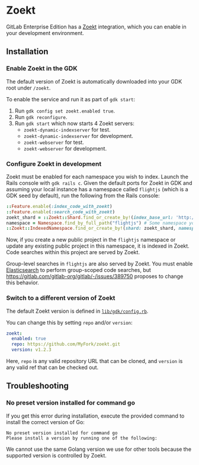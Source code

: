 # Zoekt

GitLab Enterprise Edition has a [Zoekt](https://github.com/sourcegraph/zoekt)
integration, which you can enable in your development environment.

## Installation

### Enable Zoekt in the GDK

The default version of Zoekt is automatically downloaded into your GDK root under `/zoekt`.

To enable the service and run it as part of `gdk start`:

1. Run `gdk config set zoekt.enabled true`.
1. Run `gdk reconfigure`.
1. Run `gdk start` which now starts 4 Zoekt servers:
   - `zoekt-dynamic-indexserver` for test.
   - `zoekt-dynamic-indexserver` for development.
   - `zoekt-webserver` for test.
   - `zoekt-webserver` for development.

### Configure Zoekt in development

Zoekt must be enabled for each namespace you wish to index. Launch the Rails
console with `gdk rails c`. Given the default ports for Zoekt in GDK and
assuming your local instance has a namespace called `flightjs` (which is a GDK
seed by default), run the following from the Rails console:

```ruby
::Feature.enable(:index_code_with_zoekt)
::Feature.enable(:search_code_with_zoekt)
zoekt_shard = ::Zoekt::Shard.find_or_create_by!(index_base_url: 'http://127.0.0.1:6080/', search_base_url: 'http://127.0.0.1:6090/')
namespace = Namespace.find_by_full_path("flightjs") # Some namespace you want to enable
::Zoekt::IndexedNamespace.find_or_create_by!(shard: zoekt_shard, namespace: namespace.root_ancestor)
```

Now, if you create a new public project in the `flightjs` namespace or update
any existing public project in this namespace, it is indexed in Zoekt. Code
searches within this project are served by Zoekt.

Group-level searches in `flightjs` are also served by Zoekt. You must
enable [Elasticsearch](elasticsearch.md) to perform group-scoped code searches,
but <https://gitlab.com/gitlab-org/gitlab/-/issues/389750> proposes to change this behavior.

### Switch to a different version of Zoekt

The default Zoekt version is defined in [`lib/gdk/config.rb`](../../lib/gdk/config.rb).

You can change this by setting `repo` and/or `version`:

```yaml
zoekt:
  enabled: true
  repo: https://github.com/MyFork/zoekt.git
  version: v1.2.3
```

Here, `repo` is any valid repository URL that can be cloned, and
`version` is any valid ref that can be checked out.

## Troubleshooting

### No preset version installed for command go

If you get this error during installation, execute the provided command
to install the correct version of Go:

```plaintext
No preset version installed for command go
Please install a version by running one of the following:
```

We cannot use the same Golang version we use for other tools because the supported
version is controlled by Zoekt.
